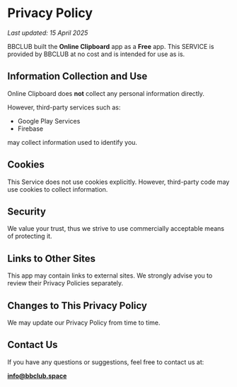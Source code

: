 # Privacy Policy

_Last updated: 15 April 2025_

BBCLUB built the **Online Clipboard** app as a **Free** app. This SERVICE is provided by BBCLUB at no cost and is intended for use as is.

## Information Collection and Use
Online Clipboard does **not** collect any personal information directly.

However, third-party services such as:
- Google Play Services
- Firebase

may collect information used to identify you.


## Cookies
This Service does not use cookies explicitly. However, third-party code may use cookies to collect information.

## Security
We value your trust, thus we strive to use commercially acceptable means of protecting it.

## Links to Other Sites
This app may contain links to external sites. We strongly advise you to review their Privacy Policies separately.

## Changes to This Privacy Policy
We may update our Privacy Policy from time to time.

## Contact Us
If you have any questions or suggestions, feel free to contact us at:

**info@bbclub.space**